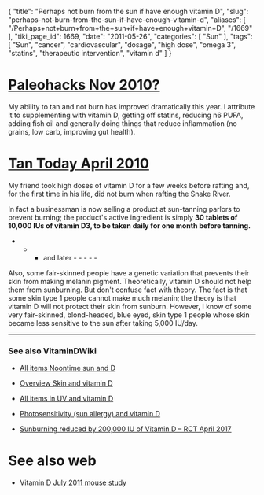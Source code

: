 {
    "title": "Perhaps not burn from the sun if have enough vitamin D",
    "slug": "perhaps-not-burn-from-the-sun-if-have-enough-vitamin-d",
    "aliases": [
        "/Perhaps+not+burn+from+the+sun+if+have+enough+vitamin+D",
        "/1669"
    ],
    "tiki_page_id": 1669,
    "date": "2011-05-26",
    "categories": [
        "Sun"
    ],
    "tags": [
        "Sun",
        "cancer",
        "cardiovascular",
        "dosage",
        "high dose",
        "omega 3",
        "statins",
        "therapeutic intervention",
        "vitamin d"
    ]
}


# [Paleohacks Nov 2010?](http://paleohacks.com/questions/14104/skin-cancer-danger#axzz1NW8nuhQn)

My ability to tan and not burn has improved dramatically this year. I attribute it to supplementing with vitamin D, getting off statins, reducing n6 PUFA, adding fish oil and generally doing things that reduce inflammation (no grains, low carb, improving gut health).

# [Tan Today April 2010](http://www.tantoday.com/forums/science-uv-vitamin-d/40316-vitamin-d-newsletter-discusses-abuse-liquid-vitamins.html)

My friend took high doses of vitamin D for a few weeks before rafting and, for the first time in his life, did not burn when rafting the Snake River. 

In fact a businessman is now selling a product at sun-tanning parlors to prevent burning; the product's active ingredient is simply  **30 tablets of 10,000 IUs of vitamin D3, to be taken daily for one month before tanning.** 

- - - and later - - - - - 

Also, some fair-skinned people have a genetic variation that prevents their skin from making melanin pigment. Theoretically, vitamin D should not help them from sunburning. But don't confuse fact with theory. The fact is that some skin type 1 people cannot make much melanin; the theory is that vitamin D will not protect their skin from sunburn. However, I know of some very fair-skinned, blond-headed, blue eyed, skin type 1 people whose skin became less sensitive to the sun after taking 5,000 IU/day.

---

### See also VitaminDWiki

* [All items Noontime sun and D](https://www.VitaminDWiki.com/tiki-browse_categories.php?parentId=9&sort_mode=created_desc) 

* [Overview Skin and vitamin D](/posts/overview-skin-and-vitamin-d)

* [All items in UV and vitamin D](https://www.VitaminDWiki.com/tiki-browse_categories.php?parentId=10&sort_mode=created_desc)

* [Photosensitivity (sun allergy) and vitamin D](/posts/photosensitivity-sun-allergy-and-vitamin-d)

* [Sunburning reduced by 200,000 IU of Vitamin D – RCT April 2017](/posts/sunburning-reduced-by-200000-iu-of-vitamin-d-rct)

# See also web

* Vitamin D [July 2011 mouse study](http://www.ncbi.nlm.nih.gov/pubmed/21733837%20)